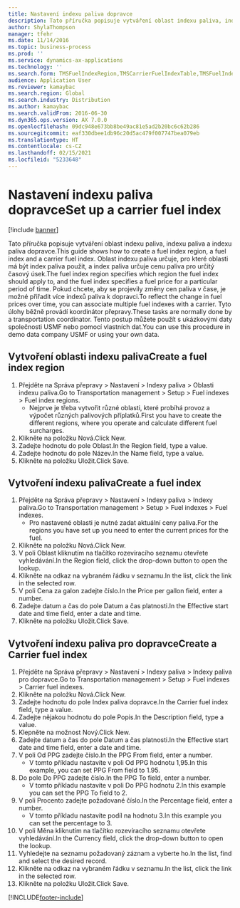 ```yaml
---
title: Nastavení indexu paliva dopravce
description: Tato příručka popisuje vytváření oblast indexu paliva, indexu paliva a indexu paliva dopravce.
author: ShylaThompson
manager: tfehr
ms.date: 11/14/2016
ms.topic: business-process
ms.prod: ''
ms.service: dynamics-ax-applications
ms.technology: ''
ms.search.form: TMSFuelIndexRegion,TMSCarrierFuelIndexTable,TMSFuelIndex
audience: Application User
ms.reviewer: kamaybac
ms.search.region: Global
ms.search.industry: Distribution
ms.author: kamaybac
ms.search.validFrom: 2016-06-30
ms.dyn365.ops.version: AX 7.0.0
ms.openlocfilehash: 09dc948e673bb8be49ac81e5ad2b20bc6c62b286
ms.sourcegitcommit: eaf330dbee1db96c20d5ac479f007747bea079eb
ms.translationtype: HT
ms.contentlocale: cs-CZ
ms.lasthandoff: 02/15/2021
ms.locfileid: "5233648"
---
```

# <a name="set-up-a-carrier-fuel-index"></a><span data-ttu-id="7bb54-103">Nastavení indexu paliva dopravce</span><span class="sxs-lookup"><span data-stu-id="7bb54-103">Set up a carrier fuel index</span></span>

[!include [banner](../../includes/banner.md)]

<span data-ttu-id="7bb54-104">Tato příručka popisuje vytváření oblast indexu paliva, indexu paliva a indexu paliva dopravce.</span><span class="sxs-lookup"><span data-stu-id="7bb54-104">This guide shows how to create a fuel index region, a fuel index and a carrier fuel index.</span></span> <span data-ttu-id="7bb54-105">Oblast indexu paliva určuje, pro které oblasti má být index paliva použit, a index paliva určuje cenu paliva pro určitý časový úsek.</span><span class="sxs-lookup"><span data-stu-id="7bb54-105">The fuel index region specifies which region the fuel index should apply to, and the fuel index specifies a fuel price for a particular period of time.</span></span> <span data-ttu-id="7bb54-106">Pokud chcete, aby se projevily změny cen paliva v čase, je možné přiřadit více indexů paliva k dopravci.</span><span class="sxs-lookup"><span data-stu-id="7bb54-106">To reflect the change in fuel prices over time, you can associate multiple fuel indexes with a carrier.</span></span>  <span data-ttu-id="7bb54-107">Tyto úlohy běžně provádí koordinátor přepravy.</span><span class="sxs-lookup"><span data-stu-id="7bb54-107">These tasks are normally done by a transportation coordinator.</span></span> <span data-ttu-id="7bb54-108">Tento postup můžete použít s ukázkovými daty společnosti USMF nebo pomocí vlastních dat.</span><span class="sxs-lookup"><span data-stu-id="7bb54-108">You can use this procedure in demo data company USMF or using your own data.</span></span>


## <a name="create-a-fuel-index-region"></a><span data-ttu-id="7bb54-109">Vytvoření oblasti indexu paliva</span><span class="sxs-lookup"><span data-stu-id="7bb54-109">Create a fuel index region</span></span>
1. <span data-ttu-id="7bb54-110">Přejděte na Správa přepravy > Nastavení > Indexy paliva > Oblasti indexu paliva.</span><span class="sxs-lookup"><span data-stu-id="7bb54-110">Go to Transportation management > Setup > Fuel indexes > Fuel index regions.</span></span>
    * <span data-ttu-id="7bb54-111">Nejprve je třeba vytvořit různé oblasti, které probíhá provoz a výpočet různých palivových příplatků.</span><span class="sxs-lookup"><span data-stu-id="7bb54-111">First you have to create the different regions, where you operate and calculate different fuel surcharges.</span></span>  
2. <span data-ttu-id="7bb54-112">Klikněte na položku Nová.</span><span class="sxs-lookup"><span data-stu-id="7bb54-112">Click New.</span></span>
3. <span data-ttu-id="7bb54-113">Zadejte hodnotu do pole Oblast.</span><span class="sxs-lookup"><span data-stu-id="7bb54-113">In the Region field, type a value.</span></span>
4. <span data-ttu-id="7bb54-114">Zadejte hodnotu do pole Název.</span><span class="sxs-lookup"><span data-stu-id="7bb54-114">In the Name field, type a value.</span></span>
5. <span data-ttu-id="7bb54-115">Klikněte na položku Uložit.</span><span class="sxs-lookup"><span data-stu-id="7bb54-115">Click Save.</span></span>

## <a name="create-a-fuel-index"></a><span data-ttu-id="7bb54-116">Vytvoření indexu paliva</span><span class="sxs-lookup"><span data-stu-id="7bb54-116">Create a fuel index</span></span>
1. <span data-ttu-id="7bb54-117">Přejděte na Správa přepravy > Nastavení > Indexy paliva > Indexy paliva.</span><span class="sxs-lookup"><span data-stu-id="7bb54-117">Go to Transportation management > Setup > Fuel indexes > Fuel indexes.</span></span>
    * <span data-ttu-id="7bb54-118">Pro nastavené oblasti je nutné zadat aktuální ceny paliva.</span><span class="sxs-lookup"><span data-stu-id="7bb54-118">For the regions you have set up you need to enter the current prices for the fuel.</span></span>  
2. <span data-ttu-id="7bb54-119">Klikněte na položku Nová.</span><span class="sxs-lookup"><span data-stu-id="7bb54-119">Click New.</span></span>
3. <span data-ttu-id="7bb54-120">V poli Oblast kliknutím na tlačítko rozevíracího seznamu otevřete vyhledávání.</span><span class="sxs-lookup"><span data-stu-id="7bb54-120">In the Region field, click the drop-down button to open the lookup.</span></span>
4. <span data-ttu-id="7bb54-121">Klikněte na odkaz na vybraném řádku v seznamu.</span><span class="sxs-lookup"><span data-stu-id="7bb54-121">In the list, click the link in the selected row.</span></span>
5. <span data-ttu-id="7bb54-122">V poli Cena za galon zadejte číslo.</span><span class="sxs-lookup"><span data-stu-id="7bb54-122">In the Price per gallon field, enter a number.</span></span>
6. <span data-ttu-id="7bb54-123">Zadejte datum a čas do pole Datum a čas platnosti.</span><span class="sxs-lookup"><span data-stu-id="7bb54-123">In the Effective start date and time field, enter a date and time.</span></span>
7. <span data-ttu-id="7bb54-124">Klikněte na položku Uložit.</span><span class="sxs-lookup"><span data-stu-id="7bb54-124">Click Save.</span></span>

## <a name="create-a-carrier-fuel-index"></a><span data-ttu-id="7bb54-125">Vytvoření indexu paliva pro dopravce</span><span class="sxs-lookup"><span data-stu-id="7bb54-125">Create a Carrier fuel index</span></span>
1. <span data-ttu-id="7bb54-126">Přejděte na Správa přepravy > Nastavení > Indexy paliva > Indexy paliva pro dopravce.</span><span class="sxs-lookup"><span data-stu-id="7bb54-126">Go to Transportation management > Setup > Fuel indexes > Carrier fuel indexes.</span></span>
2. <span data-ttu-id="7bb54-127">Klikněte na položku Nová.</span><span class="sxs-lookup"><span data-stu-id="7bb54-127">Click New.</span></span>
3. <span data-ttu-id="7bb54-128">Zadejte hodnotu do pole Index paliva dopravce.</span><span class="sxs-lookup"><span data-stu-id="7bb54-128">In the Carrier fuel index field, type a value.</span></span>
4. <span data-ttu-id="7bb54-129">Zadejte nějakou hodnotu do pole Popis.</span><span class="sxs-lookup"><span data-stu-id="7bb54-129">In the Description field, type a value.</span></span>
5. <span data-ttu-id="7bb54-130">Klepněte na možnost Nový.</span><span class="sxs-lookup"><span data-stu-id="7bb54-130">Click New.</span></span>
6. <span data-ttu-id="7bb54-131">Zadejte datum a čas do pole Datum a čas platnosti.</span><span class="sxs-lookup"><span data-stu-id="7bb54-131">In the Effective start date and time field, enter a date and time.</span></span>
7. <span data-ttu-id="7bb54-132">V poli Od PPG zadejte číslo.</span><span class="sxs-lookup"><span data-stu-id="7bb54-132">In the PPG From field, enter a number.</span></span>
    * <span data-ttu-id="7bb54-133">V tomto příkladu nastavíte v poli Od PPG hodnotu 1,95.</span><span class="sxs-lookup"><span data-stu-id="7bb54-133">In this example, you can set PPG From field to 1.95.</span></span>  
8. <span data-ttu-id="7bb54-134">Do pole Do PPG zadejte číslo.</span><span class="sxs-lookup"><span data-stu-id="7bb54-134">In the PPG To field, enter a number.</span></span>
    * <span data-ttu-id="7bb54-135">V tomto příkladu nastavíte v poli Do PPG hodnotu 2.</span><span class="sxs-lookup"><span data-stu-id="7bb54-135">In this example you can set the PPG To field to 2.</span></span>  
9. <span data-ttu-id="7bb54-136">V poli Procento zadejte požadované číslo.</span><span class="sxs-lookup"><span data-stu-id="7bb54-136">In the Percentage field, enter a number.</span></span>
    * <span data-ttu-id="7bb54-137">V tomto příkladu nastavíte podíl na hodnotu 3.</span><span class="sxs-lookup"><span data-stu-id="7bb54-137">In this example you can set the percentage to 3.</span></span>  
10. <span data-ttu-id="7bb54-138">V poli Měna kliknutím na tlačítko rozevíracího seznamu otevřete vyhledávání.</span><span class="sxs-lookup"><span data-stu-id="7bb54-138">In the Currency field, click the drop-down button to open the lookup.</span></span>
11. <span data-ttu-id="7bb54-139">Vyhledejte na seznamu požadovaný záznam a vyberte ho.</span><span class="sxs-lookup"><span data-stu-id="7bb54-139">In the list, find and select the desired record.</span></span>
12. <span data-ttu-id="7bb54-140">Klikněte na odkaz na vybraném řádku v seznamu.</span><span class="sxs-lookup"><span data-stu-id="7bb54-140">In the list, click the link in the selected row.</span></span>
13. <span data-ttu-id="7bb54-141">Klikněte na položku Uložit.</span><span class="sxs-lookup"><span data-stu-id="7bb54-141">Click Save.</span></span>



[!INCLUDE[footer-include](../../../includes/footer-banner.md)]
